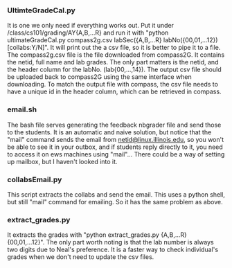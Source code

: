 ### UltimteGradeCal.py ###
It is one we only need if everything works out. Put it under /class/cs101/grading/AY{A,B,...R} and run it with "python ultimateGradeCal.py compass2g.csv labSec({A,B,...R} labNo({00,01,...12}) [collabs:Y/N]". It will print out the a csv file, so it is better to pipe it to a file.
The compass2g.csv file is the file downloaded from compass2G. It contains the netid, full name and lab grades. The only part matters is the netid, and the header column for the labNo. (lab{00,...,14}).
The output csv file should be uploaded back to compass2G using the same interface when downloading. To match the output file with compass, the csv file needs to have a unique id in the header column, which can be retrieved in compass.

### email.sh ###
The bash file serves generating the feedback nbgrader file and send those to the students. It is an automatic and naive solution, but notice that the "mail" command sends the email from netid@linux.illinois.edu, so you won't be able to see it in your outbox, and if students reply directly to it, you need to access it on ews machines using "mail"... There could be a way of setting up mailbox, but I haven't looked into it.

### collabsEmail.py ###
This script extracts the collabs and send the email. This uses a python shell, but still "mail" command for emailing. So it has the same problem as above.

### extract_grades.py ###
It extracts the grades with "python extract_grades.py {A,B,...R} {00,01,...12}". The only part worth noting is that the lab number is always two digits due to Neal's preference. It is a faster way to check individual's grades when we don't need to update the csv files.
